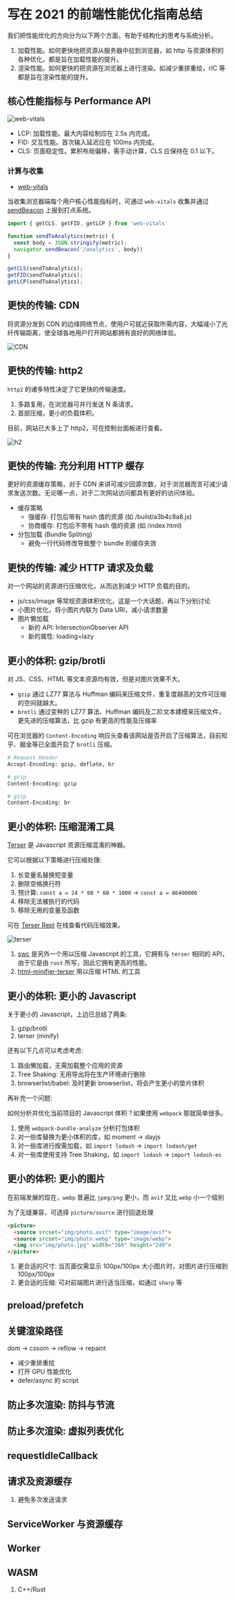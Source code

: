 # 写在 2021 的前端性能优化指南总结

我们把性能优化的方向分为以下两个方面，有助于结构化的思考与系统分析。

1. 加载性能。如何更快地把资源从服务器中拉到浏览器，如 http 与资源体积的各种优化，都是旨在加载性能的提升。
1. 渲染性能。如何更快的把资源在浏览器上进行渲染。如减少重排重绘，rIC 等都是旨在渲染性能的提升。

## 核心性能指标与 Performance API

![web-vitals](https://cdn.jsdelivr.net/gh/shfshanyue/assets@master/src/web-vitals.1bvfjaq9y3nk.png)

+ LCP: 加载性能。最大内容绘制应在 2.5s 内完成。
+ FID: 交互性能。首次输入延迟应在 100ms 内完成。
+ CLS: 页面稳定性。累积布局偏移，需手动计算，CLS 应保持在 0.1 以下。

### 计算与收集

+ [web-vitals](https://web.dev/vitals/)

当收集浏览器端每个用户核心性能指标时，可通过 `web-vitals` 收集并通过 [sendBeacon](https://developer.mozilla.org/zh-CN/docs/Web/API/Navigator/sendBeacon) 上报到打点系统。

``` js
import { getCLS, getFID, getLCP } from 'web-vitals'

function sendToAnalytics(metric) {
  const body = JSON.stringify(metric);
  navigator.sendBeacon('/analytics', body))
}

getCLS(sendToAnalytics);
getFID(sendToAnalytics);
getLCP(sendToAnalytics);
```

## 更快的传输: CDN

将资源分发到 CDN 的边缘网络节点，使用户可就近获取所需内容，大幅减小了光纤传输距离，使全球各地用户打开网站都拥有良好的网络体验。

![CDN](https://img.alicdn.com/imgextra/i4/O1CN01ZE3PtG22EoMNyAv9L_!!6000000007089-2-tps-1530-1140.png)

## 更快的传输: http2

`http2` 的诸多特性决定了它更快的传输速度。

1. 多路复用，在浏览器可并行发送 N 条请求。
1. 首部压缩，更小的负载体积。

目前，网站已大多上了 http2，可在控制台面板进行查看。

![h2](https://cdn.jsdelivr.net/gh/shfshanyue/assets@master/src/h2.7582a4fvtx00.png)

## 更快的传输: 充分利用 HTTP 缓存

更好的资源缓存策略，对于 CDN 来讲可减少回源次数，对于浏览器而言可减少请求发送次数。无论哪一点，对于二次网站访问都具有更好的访问体验。

+ 缓存策略
  + 强缓存: 打包后带有 hash 值的资源 (如 /build/a3b4c8a8.js)
  + 协商缓存: 打包后不带有 hash 值的资源 (如 /index.html)
+ 分包加载 (Bundle Spliting)
  + 避免一行代码修改导致整个 bundle 的缓存失效

## 更快的传输: 减少 HTTP 请求及负载

对一个网站的资源进行压缩优化，从而达到减少 HTTP 负载的目的。

+ js/css/image 等常规资源体积优化，这是一个大话题，再以下分别讨论
+ 小图片优化，将小图片内联为 Data URI，减小请求数量
+ 图片懒加载
  + 新的 API: IntersectionObserver API
  + 新的属性: loading=lazy

## 更小的体积: gzip/brotli

对 JS、CSS、HTML 等文本资源均有效，但是对图片效果不大。

+ `gzip` 通过 LZ77 算法与 Huffman 编码来压缩文件，重复度越高的文件可压缩的空间就越大。
+ `brotli` 通过变种的 LZ77 算法、Huffman 编码及二阶文本建模来压缩文件，更先进的压缩算法，比 gzip 有更高的性能及压缩率

可在浏览器的 `Content-Encoding` 响应头查看该网站是否开启了压缩算法，目前知乎、掘金等已全面开启了 `brotli` 压缩。

``` bash
# Request Header
Accept-Encoding: gzip, deflate, br

# gzip
Content-Encoding: gzip

# gzip
Content-Encoding: br
```
## 更小的体积: 压缩混淆工具

[Terser](https://terser.org/docs/api-reference.html#compress-options) 是 Javascript 资源压缩混淆的神器。

它可以根据以下策略进行压缩处理:

1. 长变量名替换短变量
1. 删除空格换行符
1. 预计算: `const a = 24 * 60 * 60 * 1000` -> `const a = 86400000`
1. 移除无法被执行的代码
1. 移除无用的变量及函数

可在 [Terser Repl](https://try.terser.org/) 在线查看代码压缩效果。

![terser](https://cdn.jsdelivr.net/gh/shfshanyue/assets@master/src/terser.1bb1s5v3tt4w.png)

1. [swc](https://github.com/swc-project/swc) 是另外一个用以压缩 Javascript 的工具，它拥有与 `terser` 相同的 API，由于它是由 `rust` 所写，因此它拥有更高的性能。
1. [html-minifier-terser](https://github.com/terser/html-minifier-terser) 用以压缩 HTML 的工具

## 更小的体积: 更小的 Javascript

关于更小的 Javascript，上边已总结了两条:

1. gzip/brotli
1. terser (minify)

还有以下几点可以考虑考虑:

1. 路由懒加载，无需加载整个应用的资源
1. Tree Shaking: 无用导出将在生产环境进行删除
1. browserlist/babel: 及时更新 browserlist，将会产生更小的垫片体积

再补充一个问题:

如何分析并优化当前项目的 Javascript 体积？如果使用 `webpack` 那就简单很多。

1. 使用 `webpack-bundle-analyze` 分析打包体积
1. 对一些库替换为更小体积的库，如 moment -> dayjs
1. 对一些库进行按需加载，如 `import lodash` -> `import lodash/get`
1. 对一些库使用支持 Tree Shaking，如 `import lodash` -> `import lodash-es`

## 更小的体积: 更小的图片

在前端发展的现在，`webp` 普遍比 `jpeg/png` 更小，而 `avif` 又比 `webp` 小一个级别

为了无缝兼容，可选择 `picture/source` 进行回退处理

``` html
<picture>
  <source srcset="img/photo.avif" type="image/avif">
  <source srcset="img/photo.webp" type="image/webp">
  <img src="img/photo.jpg" width="360" height="240">
</picture>
```

1. 更合适的尺寸: 当页面仅需显示 100px/100px 大小图片时，对图片进行压缩到 100px/100px
1. 更合适的压缩: 可对前端图片进行适当压缩，如通过 `sharp` 等

## preload/prefetch

## 关键渲染路径

dom -> cssom -> reflow -> repaint

+ 减少重排重绘
+ 打开 GPU 性能优化
+ defer/async 的 script

## 防止多次渲染: 防抖与节流

## 防止多次渲染: 虚拟列表优化

## requestIdleCallback

## 请求及资源缓存

1. 避免多次发送请求

## ServiceWorker 与资源缓存

## Worker



## WASM

1. C++/Rust